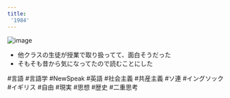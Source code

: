 ```yaml
---
title:
 '1984'
---
```


![image](https://gyazo.com/142bc977713c0cc927c2b76801fa1f3d/thumb/1000)
- 他クラスの生徒が授業で取り扱ってて、面白そうだった
- そもそも昔から気になってたので読むことにした

#言語 #言語学 #NewSpeak #英語
#社会主義 #共産主義 #ソ連
#イングソック #イギリス
#自由 #現実 #思想 #歴史
#二重思考
